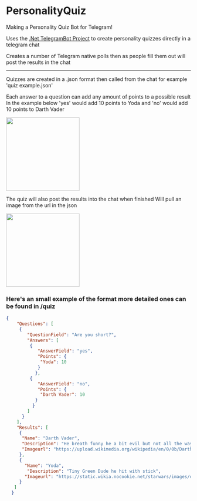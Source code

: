 # PersonalityQuiz

Making a Personality Quiz Bot for Telegram!

Uses the [.Net TelegramBot Project](https://github.com/TelegramBots/Telegram.Bot) to create personality quizzes directly in a telegram chat

Creates a number of Telegram native polls then as people fill them out will post the results in the chat

---

Quizzes are created in a .json format then called from the chat for example 'quiz example.json'

Each answer to a question can add any amount of points to a possible result
In the example below 'yes' would add 10 points to Yoda and 'no' would add 10 points to Darth Vader

<img src="https://i.imgur.com/dIAoIvy.jpeg" width="auto" height="200px">


The quiz will also post the results into the chat when finished
Will pull an image from the url in the json

<img src="https://i.imgur.com/5hvTm27.jpeg"  width="auto" height="200px">


### Here's an small example of the format more detailed ones can be found in /quiz
```json
{
    "Questions": [
     {
        "QuestionField": "Are you short?",
        "Answers": [
         {
            "AnswerField": "yes",
            "Points": {
             "Yoda": 10
            }
           },
         {
            "AnswerField": "no",
            "Points": {
             "Darth Vader": 10
           }
          }
        ]
      }
    ],
    "Results": [
     {
      "Name": "Darth Vader",
      "Description": "He breath funny he a bit evil but not all the way",
      "Imageurl": "https://upload.wikimedia.org/wikipedia/en/0/0b/Darth_Vader_in_The_Empire_Strikes_Back.jpg"
     },
     {
       "Name": "Yoda",
        "Description": "Tiny Green Dude he hit with stick",
       "Imageurl": "https://static.wikia.nocookie.net/starwars/images/d/d6/Yoda_SWSB.png/revision/latest/scale-to-width-down/1000?cb=20150206140125"
     }
   ]
  }
  ```


